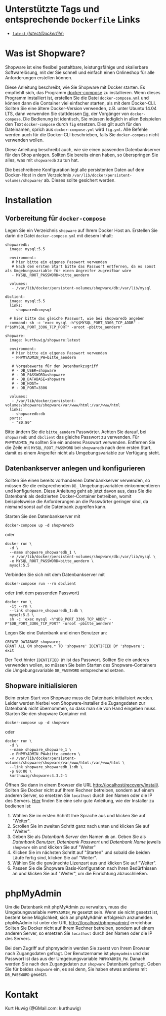 Unterstützte Tags und entsprechende `Dockerfile` Links
======================================================

 - [`latest` (*latest/Dockerfile*)](https://github.com/kurthuwig/docker-shopware/blob/master/Dockerfile)

Was ist Shopware?
=================

Shopware ist eine flexibel gestaltbare, leistungsfähige und skalierbare Softwarelösung, mit der Sie schnell und einfach einen Onlineshop für alle Anforderungen erstellen können.

Diese Anleitung beschreibt, wie Sie Shopware mit Docker starten.
Es empfiehlt sich, das Programm [docker-compose](http://docs.docker.com/compose/) zu installieren.
Wenn dieses Programm installiert ist, erstellen Sie die Datei `docker-compose.yml` und können dann die Container viel einfacher starten, als mit dem Docker-CLI.
Sollten Sie eine ältere Docker-Version verwenden, z.B. unter Ubuntu 14.04 LTS, dann verwenden Sie stattdessen [fig](http://www.fig.sh/index.html), der Vorgänger von `docker-compose`.
Die Bedienung ist identisch, Sie müssen lediglich in allen Beispielen den Text `docker-compose` durch `fig` ersetzen.
Dies gilt auch für den Dateinamen, sprich aus `docker-compose.yml` wird `fig.yml`.
Alle Befehle werden auch für die Docker-CLI beschrieben, falls Sie `docker-compose` nicht verwenden wollen.

Diese Anleitung beschreibt auch, wie sie einen passenden Datenbankserver für den Shop anlegen. Sollten Sie bereits einen haben, so überspringen Sie alles, was mit `shopwaredb` zu tun hat.

Die beschreibene Konfiguration legt alle persistenten Daten auf dem Docker-Host in dem Verzeichnis `/var/lib/docker/persistent-volumes/shopware/` ab.
Dieses sollte gesichert werden.

Installation
============

Vorbereitung für `docker-compose`
---------------------------------

Legen Sie ein Verzeichnis `shopware` auf Ihrem Docker Host an.
Erstellen Sie darin die Datei `docker-compose.yml` mit diesem Inhalt:

    shopwaredb:
      image: mysql:5.5

      environment:
       # hier bitte ein eigenes Passwort verwenden
       # Nach dem ersten Start bitte das Passwort entfernen, da es sonst als Umgebungsvariable für einen Angreifer zugreifbar wäre
       - MYSQL_ROOT_PASSWORD=bitte_aendern

      volumes:
       - /var/lib/docker/persistent-volumes/shopware/db:/var/lib/mysql

    dbclient:
      image: mysql:5.5
      links:
       - shopwaredb:mysql

      # hier bitte das gleiche Passwort, wie bei shopwaredb angeben
      command: sh -c 'exec mysql -h"$$MYSQL_PORT_3306_TCP_ADDR" -P"$$MYSQL_PORT_3306_TCP_PORT" -uroot -pbitte_aendern'

    shopware:
      image: kurthuwig/shopware:latest

      environment:
       # hier bitte ein eigenes Passwort verwenden
       - PHPMYADMIN_PW=bitte_aendern

       # Vorgabewerte für den Datenbankzugriff
       # - DB_USER=shopware
       # - DB_PASSWORD=shopware
       # - DB_DATABASE=shopware
       # - DB_HOST=
       # - DB_PORT=3306

      volumes:
       - /var/lib/docker/persistent-volumes/shopware/shopware/var/www/html:/var/www/html
      links:
       - shopwaredb:db
      ports:
       - "80:80"

Bitte ändern Sie die `bitte_aendern` Passwörter.
Achten Sie darauf, bei `shopwaredb` und `dbclient` das gleiche Passwort zu verwenden.
Für `PHPMYADMIN_PW` sollten Sie ein anderes Passwort verwenden.
Entfernen Sie die Zeile mit `MYSQL_ROOT_PASSWORD` bei `shopwaredb` nach dem ersten Start, damit es einem Angreifer nicht als Umgebungsvariable zur Verfügung steht.

Datenbankserver anlegen und konfigurieren
-----------------------------------------

Sollten Sie einen bereits vorhandenen Datenbankserver verwenden, so müssen Sie die entsprechenden `DB_` Umgebungsvariablen einkommentieren und konfigurieren.
Diese Anleitung geht ab jetzt davon aus, dass Sie die Datenbank als dedizierten Docker-Container betreiben, womit beispielsweise die Anforderungen an die Passwörter geringer sind, da niemand sonst auf die Datenbank zugreifen kann.

Starten Sie den Datenbankserver mit

    docker-compose up -d shopwaredb

oder

    docker run \
      -d \
      --name shopware_shopwaredb_1 \
      -v /var/lib/docker/persistent-volumes/shopware/db:/var/lib/mysql \
      -e MYSQL_ROOT_PASSWORD=bitte_aendern \
      mysql:5.5

Verbinden Sie sich mit dem Datenbankserver mit

    docker-compose run --rm dbclient

oder (mit dem passenden Passwort)

    docker run \
      -it --rm \
      --link shopware_shopwaredb_1:db \
      mysql:5.5 \
      sh -c 'exec mysql -h"$DB_PORT_3306_TCP_ADDR" -P"$DB_PORT_3306_TCP_PORT" -uroot -pbitte_aendern'

Legen Sie eine Datenbank und einen Benutzer an:

    CREATE DATABASE shopware;
    GRANT ALL ON shopware.* TO 'shopware' IDENTIFIED BY 'shopware';
    exit

Der Text hinter `IDENTIFIED BY` ist das Passwort.
Sollten Sie ein anderes verwenden wollen, so müssen Sie beim Starten des Shopware-Containers die Umgebungsvariable `DB_PASSWORD` entsprechend setzen.

Shopware initialisieren
-----------------------

Beim ersten Start von Shopware muss die Datenbank initialisiert werden.
Leider werden hierbei vom Shopware-Installer die Zugangsdaten zur Datenbank nicht übernommen, so dass man sie von Hand eingeben muss.
Starten Sie den shopware Container mit

    docker-compose up -d shopware

oder

    docker run \
      -d \
      --name shopware_shopware_1 \
      -e PHPMYADMIN_PW=bitte_aendern \
      -v /var/lib/docker/persistent-volumes/shopware/shopware/var/www/html:/var/www/html \
      --link shopware_shopwaredb_1:db \
      -p 80:80 \
      kurthuwig/shopware:4.3.2-1

Öffnen Sie dann in einem Browser die URL [http://localhost/recovery/install/](http://localhost/recovery/install/).
Sollten Sie Docker nicht auf Ihrem Rechner betreiben, sondern auf einem anderen Server, so ersetzen Sie `localhost` durch den Namen oder die IP des Servers.
[Hier](http://wiki.shopware.com/Shopware-4-Installer_detail_874.html) finden Sie eine sehr gute Anleitung, wie der Installer zu bedienen ist:

1. Wählen Sie im ersten Schritt Ihre Sprache aus und klicken Sie auf "Weiter".
1. Scrollen Sie im zweiten Schritt ganz nach unten und klicken Sie auf "Weiter".
1. Geben Sie als *Datenbank Server* den Namen `db` an.
   Geben Sie als *Datenbank Benutzer*, *Datenbank Passwort* und *Datenbank Name* jeweils `shopware` ein und klicken Sie auf "Weiter"
1. Klicken Sie im nächsten Schritt auf "Starten" und sobald die beiden Läufe fertig sind, klicken Sie auf "Weiter".
1. Wählen Sie die gewünschte Lizenzart aus und klicken Sie auf "Weiter".
1. Passen Sie die Shopware Basis-Konfiguration nach Ihren Bedürfnissen an und klicken Sie auf "Weiter", um die Einrichtung abzuschließen.

phpMyAdmin
==========

Um die Datenbank mit phpMyAdmin zu verwalten, muss die Umgebungsvariable `PHPMYADMIN_PW` gesetzt sein.
Wenn sie nicht gesetzt ist, besteht keine Möglichkeit, sich an phpMyAdmin erfolgreich anzumelden.
phpMyAdmin ist unter der URL [http://localhost/phpmyadmin/](http://localhost/phpmyadmin/) erreichbar.
Sollten Sie Docker nicht auf Ihrem Rechner betreiben, sondern auf einem anderen Server, so ersetzen Sie `localhost` durch den Namen oder die IP des Servers.

Bei dem Zugriff auf phpmyadmin werden Sie zuerst von Ihrem Browser nach Zugangsdaten gefragt.
Der Benutzername ist `phpmyadmin` und das Passwort ist das aus der Umgebungsvariable `PHPMYADMIN_PW`.
Danach werden Sie nach den Zugangsdaten zur `shopware` Datenbank gefragt.
Geben Sie für beides `shopware` ein, es sei denn, Sie haben etwas anderes mit `DB_PASSWORD` gesetzt.

Kontakt
=======

Kurt Huwig (@GMail.com: kurthuwig)
